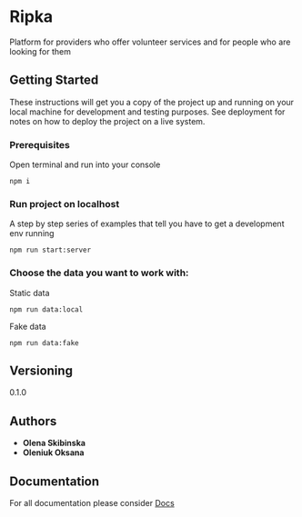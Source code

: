 # Ripka

Platform for providers who offer volunteer services and for people who are looking for them

## Getting Started

These instructions will get you a copy of the project up and running on your local machine for development and testing purposes. See deployment for notes on how to deploy the project on a live system.

### Prerequisites

Open terminal and run into your console

```
npm i
```

### Run project on localhost

A step by step series of examples that tell you have to get a development env running


```
npm run start:server
```

### Choose the data you want to work with:

Static data
```
npm run data:local
```
Fake data
```
npm run data:fake
```

## Versioning

0.1.0

## Authors

* **Olena Skibinska**
* **Oleniuk Oksana**

## Documentation

For all documentation please consider [Docs](https://ksenyaoleniuk.github.io/Ripka/styleguide/index.html)
